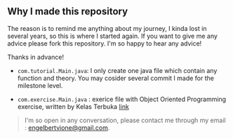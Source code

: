 ## Why I made this repository

The reason is to remind me anything about my journey, I kinda lost in several years, so this is where I started again. If you want to give me any advice please fork this repository. I'm so happy to hear any advice!

Thanks in advance!

- `com.tutorial.Main.java`: I only create one java file which contain any function and theory. You may cosider several commit I made for the milestone level. 

- `com.exercise.Main.java` : exerice file with Object Oriented Programming exercise, written by Kelas Terbuka [link](https://github.com/kelasterbuka/JAVA_Lanjut_OOP/blob/master/07%20-%20Latihan%20Part%202/src/com/tutorial/Main.java)

> I'm so open in any conversation, please contact me through my email : [engelbertvione@gmail.com](mailto:engelbertvione@gmail.com).